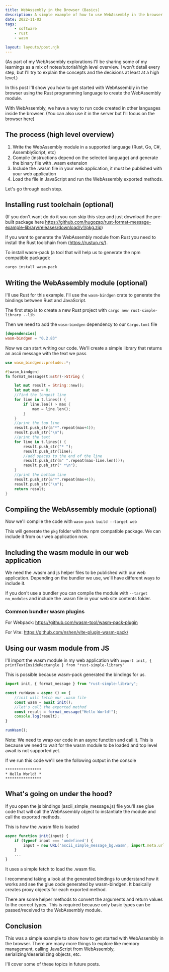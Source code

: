 ```yaml
---
title: WebAssembly in the Browser (Basics)
description: A simple example of how to use WebAssembly in the browser and what the toolchain looks like.
date: 2022-11-02
tags:
    - software
    - rust
    - wasm

layout: layouts/post.njk
---
```



(As part of my WebAssembly explorations I'll be sharing some of my learnings as a mix of notes/tutorial/high level overview.
I won't detail every step, but I'll try to explain the concepts and the decisions at least at a high level.)

In this post I'll show you how to get started with WebAssembly in the browser using the Rust programming language to create the WebAssembly module. 

With WebAssembly, we have a way to run code created in other languages inside the browser. (You can also use it in the server but I'll focus on the browser here)

## The process (high level overview)

1. Write the WebAssembly module in a supported language (Rust, Go, C#, AssemblyScript, etc)
2. Compile (instructions depend on the selected language) and generate the binary file with .wasm extension
3. Include the .wasm file in your web application, it must be published with your web application
4. Load the file in JavaScript and run the WebAssembly exported methods.

Let's go through each step.

## Installing rust toolchain (optional)

(If you don't want do do it you can skip this step and just download the pre-built package here https://github.com/hugozap/rust-format-message-example-library/releases/download/v1/pkg.zip)

If you want to generate the WebAssembly module from Rust you need to install the Rust toolchain from (https://rustup.rs/). 

To install wasm-pack (a tool that will help us to generate the npm compatible package):

```bash
cargo install wasm-pack
```

## Writing the WebAssembly module (optional)


I'll use Rust for this example. I'll use the `wasm-bindgen` crate to generate the bindings between Rust and JavaScript.

The first step is to create a new Rust project with `cargo new rust-simple-library --lib`

Then we need to add the `wasm-bindgen` dependency to our `Cargo.toml` file

```toml
[dependencies]
wasm-bindgen = "0.2.83"
```

Now we can start writing our code. We'll create a simple library that returns an ascii message with the text we pass

```rust
use wasm_bindgen::prelude::*;

#[wasm_bindgen]
fn format_message(t:&str)->String {

    let mut result = String::new();
    let mut max = 0;
    //find the longest line
    for line in t.lines() {
        if line.len() > max {
            max = line.len();
        }
    }
    //print the top line
    result.push_str(&"*".repeat(max+4));
    result.push_str("\n");
    //print the text
    for line in t.lines() {
        result.push_str("* ");
        result.push_str(line);
        //add spaces to the end of the line
        result.push_str(&" ".repeat(max-line.len()));
        result.push_str(" *\n");
    }
    //print the bottom line
    result.push_str(&"*".repeat(max+4));
    result.push_str("\n");
    return result;
}
```

## Compiling the WebAssembly module (optional)

Now we'll compile the code with `wasm-pack build --target web`

This will generate the `pkg` folder with the npm compatible package. We can include it from our web application now.


## Including the wasm module in our web application

We need the .wasm and js helper files to be published with our web application. Depending on the bundler we use, we'll have different ways to include it.

If you don't use a bundler you can compile the module with `--target no_modules` and include the .wasm file in your web site contents folder.

### Common bundler wasm plugins

For Webpack:
https://github.com/wasm-tool/wasm-pack-plugin

For Vite:
https://github.com/nshen/vite-plugin-wasm-pack/


## Using our wasm module from JS

I'll import the wasm module in my web application with `import init, { printTextInsideRectangle } from "rust-simple-library"`

This is possible because wasm-pack generated the bindings for us.

```js
import init, { format_message } from "rust-simple-library";

const runWasm = async () => {
    //init will fetch our .wasm file
    const wasm = await init();
    //let's call the exported method
    const result = format_message("Hello World!");
    console.log(result);
}

runWasm();
```

Note: We need to wrap our code in an async function and call it. This is because we need to wait for the wasm module to be loaded and top level await is not supported yet.

If we run this code we'll see the following output in the console

```
****************
* Hello World! *
****************
```

## What's going on under the hood?

If you open the js bindings (ascii_simple_message.js) file you'll see glue code that will call the WebAssembly object to instantiate the module and call the exported methods.

This is how the .wasm file is loaded

```js
async function init(input) {
    if (typeof input === 'undefined') {
        input = new URL('ascii_simple_message_bg.wasm', import.meta.url);
    }
    ...
}
```
It uses a simple fetch to load the .wasm file.

I recommend taking a look at the generated bindings to understand how it works and see the glue code generated by wasm-bindgen. It basically creates proxy objects for each exported method.

There are some helper methods to convert the arguments and return values to the correct types. This is required because only basic types can be passed/received to the WebAssembly module.

## Conclusion

This was a simple example to show how to get started with WebAssembly in the browser. There are many more things to explore like memory management, calling JavaScript from WebAssembly, serializing/deserializing objects, etc. 

I'll cover some of these topics in future posts.